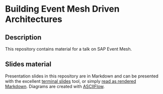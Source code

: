 # Building Event Mesh Driven Architectures

## Description

This repository contains material for a talk on SAP Event Mesh.

## Slides material

Presentation slides in this repository are in Markdown and can be presented with the excellent [terminal slides](https://github.com/maaslalani/slides) tool, or simply [read as rendered Markdown](slides.md). Diagrams are created with [ASCIIFlow](https://github.com/lewish/asciiflow).
